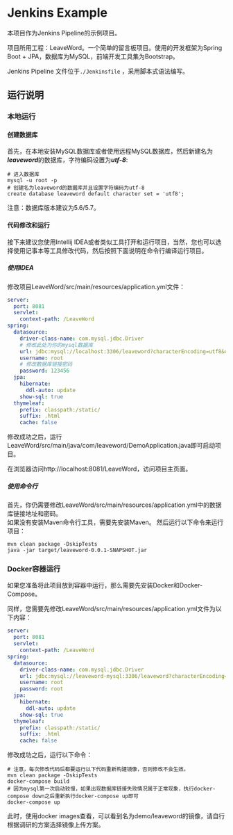 # Jenkins Example
本项目作为Jenkins Pipeline的示例项目。

项目所用工程：LeaveWord。一个简单的留言板项目。使用的开发框架为Spring Boot + JPA，数据库为MySQL，前端开发工具集为Bootstrap。

Jenkins Pipeline 文件位于`./Jenkinsfile`	，采用脚本式语法编写。

## 运行说明
### 本地运行
#### 创建数据库
首先，在本地安装MySQL数据库或者使用远程MySQL数据库，然后新建名为***leaveword***的数据库，字符编码设置为***utf-8***:

```shell
# 进入数据库
mysql -u root -p
# 创建名为leaveword的数据库并且设置字符编码为utf-8
create database leaveword default character set = 'utf8';
```
注意：数据库版本建议为5.6/5.7。


#### 代码修改和运行
接下来建议您使用Intellij IDEA或者类似工具打开和运行项目，当然，您也可以选择使用记事本等工具修改代码，然后按照下面说明在命令行编译运行项目。

##### 使用IDEA
修改项目LeaveWord/src/main/resources/application.yml文件：

```yml
server:
  port: 8081
  servlet:
    context-path: /LeaveWord
spring:
  datasource:
    driver-class-name: com.mysql.jdbc.Driver
    # 修改此处为你的mysql数据库
    url: jdbc:mysql://localhost:3306/leaveword?characterEncoding=utf8&useSSL=false
    username: root
    # 修改数据库链接密码
    password: 123456
  jpa:
    hibernate:
      ddl-auto: update
    show-sql: true
  thymeleaf:
    prefix: classpath:/static/
    suffix: .html
    cache: false
```

修改成功之后，运行LeaveWord/src/main/java/com/leaveword/DemoApplication.java即可启动项目。

在浏览器访问http://localhost:8081/LeaveWord，访问项目主页面。

##### 使用命令行
首先，你仍需要修改LeaveWord/src/main/resources/application.yml中的数据库链接地址和密码。  
如果没有安装Maven命令行工具，需要先安装Maven。
然后运行以下命令来运行项目：

```shell
mvn clean package -DskipTests
java -jar target/leaveword-0.0.1-SNAPSHOT.jar
```

### Docker容器运行

如果您准备将此项目放到容器中运行，那么需要先安装Docker和Docker-Compose。

同样，您需要先修改LeaveWord/src/main/resources/application.yml文件为以下内容：


```yaml
server:
  port: 8081
  servlet:
    context-path: /LeaveWord
spring:
  datasource:
    driver-class-name: com.mysql.jdbc.Driver
    url: jdbc:mysql://leaveword-mysql:3306/leaveword?characterEncoding=utf8&useSSL=false
    username: root
    password: root
  jpa:
    hibernate:
      ddl-auto: update
    show-sql: true
  thymeleaf:
    prefix: classpath:/static/
    suffix: .html
    cache: false
```

修改成功之后，运行以下命令：

```shell
# 注意，每次修改代码后都要运行以下代码重新构建镜像，否则修改不会生效。
mvn clean package -DskipTests
docker-compose build
# 因为mysql第一次启动较慢，如果出现数据库链接失败情况属于正常现象，执行docker-compose down之后重新执行docker-compose up即可
docker-compose up
```

此时，使用docker images查看，可以看到名为demo/leaveword的镜像，请自行根据调研的方案选择镜像上传方案。
